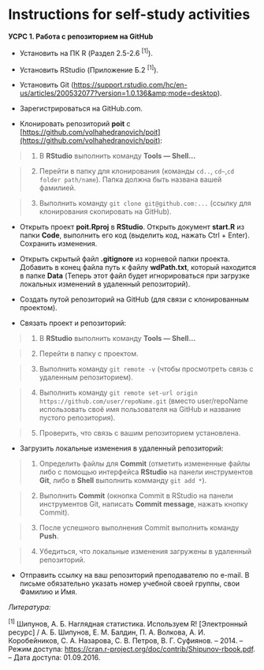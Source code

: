 # Instructions for self-study activities

**УСРС 1. Работа с репозиторием на GitHub** 

* Установить на ПК R (Раздел 2.5-2.6 <sup>[1]</sup>).

* Установить RStudio (Приложение Б.2 <sup>[1]</sup>).

* Установить Git (https://support.rstudio.com/hc/en-us/articles/200532077?version=1.0.136&amp;mode=desktop).

* Зарегистрироваться на GitHub.com.

* Клонировать репозиторий **poit** с [https://github.com/volhahedranovich/poit](https://github.com/volhahedranovich/poit):

> 1. В **RStudio** выполнить команду **Tools — Shell...**

> 2. Перейти в папку для клонирования (команды `cd..`, `cd~`,`cd folder path/name`). Папка должна быть названа вашей фамилией.

> 3. Выполнить команду `git clone git@github.com:...` (ссылку для клонирования скопировать на GitHub).

* Открыть проект **poit.Rproj** в **RStudio**. Открыть документ **start.R** из папки **Code**, выполнить его код (выделить код, нажать Ctrl + Enter). Сохранить изменения.

* Открыть скрытый файл **.gitignore** из корневой папки проекта. Добавить в конец файла путь к файлу **wdPath.txt**, который находится в папке **Data** (Теперь этот файл будет игнорироваться при загрузке локальных изменений в удаленный репозиторий).

* Создать путой репозиторий на GitHub (для связи с клонированным проектом).

* Связать проект и репозиторий:

> 1. В **RStudio** выполнить команду **Tools — Shell…**

> 2. Перейти в папку с проектом.

> 3. Выполнить команду `git remote -v` (чтобы просмотреть связь с удаленным репозиторием).

> 4. Выполнить команду `git remote set-url origin https://github.com/user/repoName.git` (вместо user/repoName использовать своё имя пользователя на GitHub и название пустого репозитория).

> 5. Проверить, что связь с вашим репозиторием установлена.

* Загрузить локальные изменения в удаленный репозиторий:

> 1. Определить файлы для **Commit** (отметить измененные файлы либо с помощью интерфейса **RStudio** на панели инструментов **Git**, либо в **Shell** выполнить комманду `git add *`).

> 2. Выполнить **Commit** (окнопка Commit в RStudio на панели инструментов Git, написать **Commit message**, нажать кнопку Commit).

> 3. После успешного выполнения Commit выполнить команду **Push**.

> 4. Убедиться, что локальные изменения загружены в удаленный репозиторий.

* Отправить ссылку на ваш репозиторий преподавателю по e-mail. В письме обязательно указать номер учебной своей группы, свои Фамилию и Имя.

*Литература:*

<sup>[1]</sup> Шипунов, А. Б. Наглядная статистика. Используем R! [Электронный ресурс] / А. Б. Шипунов, Е. М. Балдин, П. А. Волкова, А. И. Коробейников, С. А. Назарова, С. В. Петров, В. Г. Суфиянов. – 2014. – Режим доступа: https://cran.r-project.org/doc/contrib/Shipunov-rbook.pdf. – Дата доступа: 01.09.2016.

